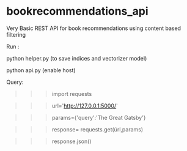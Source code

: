 # bookrecommendations_api

Very Basic REST API for book recommendations using content based filtering

Run :

python helper.py (to save indices and vectorizer model)


python api.py (enable host)

Query:

>>>import requests

>>>url='http://127.0.0.1:5000/'

>>>params={'query':'The Great Gatsby'}

>>>response= requests.get(úrl,params)

>>>response.json()
